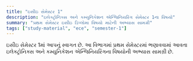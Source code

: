```yaml
---
title: "ઇસીઇ સેમેસ્ટર 1"
description: "ઇલેક્ટ્રોનિક્સ અને કમ્યુનિકેશન એન્જિનિયરિંગ સેમેસ્ટર 1ના વિષયો"
summary: "પ્રથમ સેમેસ્ટર ઇસીઇ ડિપ્લોમા વિષયો માટેની અભ્યાસ સામગ્રી"
tags: ["study-material", "ece", "semester-1"]
---
```


ઇસીઇ સેમેસ્ટર 1માં આપનું સ્વાગત છે. આ વિભાગમાં પ્રથમ સેમેસ્ટરમાં ભણાવવામાં આવતા ઇલેક્ટ્રોનિક્સ અને કમ્યુનિકેશન એન્જિનિયરિંગના વિષયોની અભ્યાસ સામગ્રી છે.
